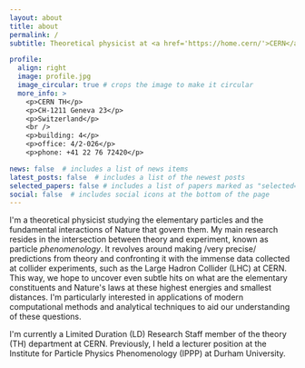 ```yaml
---
layout: about
title: about
permalink: /
subtitle: Theoretical physicist at <a href='https://home.cern/'>CERN</a>.

profile:
  align: right
  image: profile.jpg
  image_circular: true # crops the image to make it circular
  more_info: >
    <p>CERN TH</p>
    <p>CH-1211 Geneva 23</p>
    <p>Switzerland</p>
    <br />
    <p>building: 4</p>
    <p>office: 4/2-026</p>
    <p>phone: +41 22 76 72420</p>

news: false  # includes a list of news items
latest_posts: false  # includes a list of the newest posts
selected_papers: false # includes a list of papers marked as "selected={true}"
social: false  # includes social icons at the bottom of the page
---
```


I'm a theoretical physicist studying the elementary particles and the fundamental interactions of Nature that govern them.
My main research resides in the intersection between theory and experiment, known as particle *phenomenology*.  It revolves around making /very precise/ predictions from theory and confronting it with the immense data collected at collider experiments, such as the Large Hadron Collider (LHC) at CERN. 
This way, we hope to uncover even subtle hits on what are the elementary constituents and Nature's laws at these highest energies and smallest distances.
I'm particularly interested in applications of modern computational methods and analytical techniques to aid our understanding of these questions.

I'm currently a Limited Duration (LD) Research Staff member of the theory (TH) department at CERN.
Previously, I held a lecturer position at the Institute for Particle Physics Phenomenology (IPPP) at Durham University.


